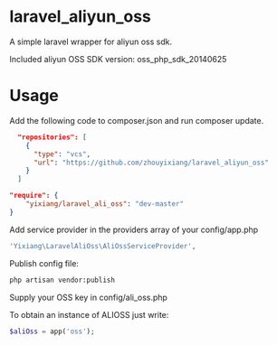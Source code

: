 # laravel_aliyun_oss
A simple laravel wrapper for aliyun oss sdk.

Included aliyun OSS SDK version: oss_php_sdk_20140625

# Usage

Add the following code to composer.json and run composer update.
```json
  "repositories": [
    {
      "type": "vcs",
      "url": "https://github.com/zhouyixiang/laravel_aliyun_oss"
    }
  ]
```
``` json
"require": {
    "yixiang/laravel_ali_oss": "dev-master"
}
```

Add service provider in the providers array of your config/app.php
``` php
'Yixiang\LaravelAliOss\AliOssServiceProvider',
```

Publish config file:
```bash
php artisan vendor:publish
```
Supply your OSS key in config/ali_oss.php

To obtain an instance of ALIOSS just write:
``` php
$aliOss = app('oss');
```

